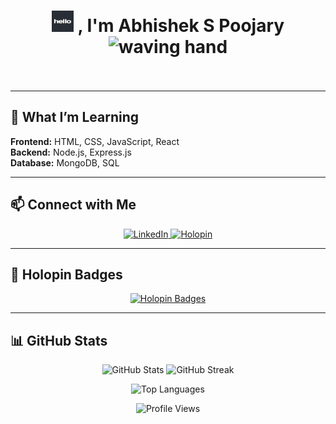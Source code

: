 <h1 align="center">
  <img src="https://github.com/AbhishekPoojary/AbhishekPoojary/blob/main/Animated%20Hello.gif" width="35" height="33.98" alt="Hi GIF">
  , I'm Abhishek S Poojary 
  <img src="https://raw.githubusercontent.com/MartinHeinz/MartinHeinz/master/wave.gif" width="35px" alt="waving hand">
  <br><br>
</h1>

---

## 🌱 What I’m Learning  
<p>
  <b>Frontend:</b> HTML, CSS, JavaScript, React <br>
  <b>Backend:</b> Node.js, Express.js <br>
  <b>Database:</b> MongoDB, SQL
</p>

---

## 📫 Connect with Me  
<p align="center">
  <a href="https://www.linkedin.com/in/abhishek-s-poojary-a8385a296/" target="_blank">
    <img src="https://img.shields.io/badge/LinkedIn-0A66C2?style=for-the-badge&logo=linkedin&logoColor=white" alt="LinkedIn"/>
  </a>
  <a href="https://holopin.io/@abhishekpoojary" target="_blank">
    <img src="https://img.shields.io/badge/Holopin-5CDB95?style=for-the-badge&logo=holopin&logoColor=white" alt="Holopin"/>
  </a>
</p>

---

## 🎨 Holopin Badges  
<p align="center">
  <a href="https://holopin.io/@abhishekpoojary">
    <img src="https://holopin.me/abhishekpoojary" alt="Holopin Badges"/>
  </a>
</p>

---

## 📊 GitHub Stats  
<p align="center">
  <img src="https://github-readme-stats.vercel.app/api?username=AbhishekPoojary&show_icons=true&theme=tokyonight" alt="GitHub Stats" height="165"/>
  <img src="https://streak-stats.demolab.com?user=AbhishekPoojary&theme=tokyonight" alt="GitHub Streak" height="165"/>
</p>

<p align="center">
  <img src="https://github-readme-stats.vercel.app/api/top-langs/?username=AbhishekPoojary&layout=compact&theme=tokyonight" alt="Top Languages"/>
</p>


<p align="center">
  <img src="https://komarev.com/ghpvc/?username=AbhishekPoojary&style=flat-square&color=blue" alt="Profile Views"/>
</p>
